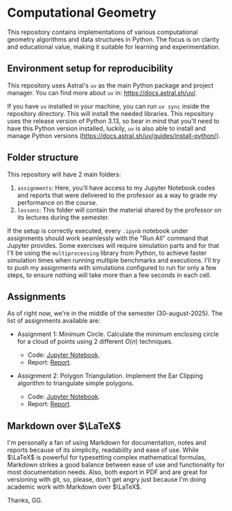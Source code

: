 # Computational Geometry

This repository contains implementations of various computational geometry algorithms and data structures in Python. The focus is on clarity and educational value, making it suitable for learning and experimentation.

## Environment setup for reproducibility

This repository uses Astral's `uv` as the main Python package and project manager. You can find more about `uv` in: https://docs.astral.sh/uv/.

If you have `uv` installed in your machine, you can run `uv sync` inside the repository directory. This will install the needed libraries. This repository uses the release version of Python 3.13, so bear in mind that you'll need to have this Python version installed, luckily, `uv` is also able to install and manage Python versions (https://docs.astral.sh/uv/guides/install-python/).

## Folder structure

This repository will have 2 main folders:

1. `assignments`: Here, you'll have access to my Jupyter Notebook codes and reports that were delivered to the professor as a way to grade my performance on the course.
2. `lessons`: This folder will contain the material shared by the professor on its lectures during the semester.

If the setup is correctly executed, every `.ipynb` notebook under assignments should work seamlessly with the "Run All" command that Jupyter provides. Some exercises will require simulation parts and for that I'll be using the `multiprocessing` library from Python, to achieve faster simulation times when running multiple benchmarks and executions. I'll try to push my assignments with simulations configured to run for only a few steps, to ensure nothing will take more than a few seconds in each cell.

## Assignments

As of right now, we're in the middle of the semester (30-august-2025). The list of assignments available are:

- Assignment 1: Minimum Circle. Calculate the minimum enclosing circle for a cloud of points using 2 different $O(n)$ techniques.
  - Code: [Jupyter Notebook](assignments/01_minimum_circle/minimum_circle.ipynb).
  - Report: [Report](assignments/01_minimum_circle/README.md).

- Assignment 2: Polygon Triangulation. Implement the Ear Clipping algorithm to triangulate simple polygons.
  - Code: [Jupyter Notebook](assignments/02_polygon_triangulation/polygon_triangulation.ipynb).
  - Report: [Report](assignments/02_polygon_triangulation/README.md).

## Markdown over $\LaTeX$

I'm personally a fan of using Markdown for documentation, notes and reports because of its simplicity, readability and ease of use. While $\LaTeX$ is powerful for typesetting complex mathematical formulas, Markdown strikes a good balance between ease of use and functionality for most documentation needs. Also, both export in PDF and are great for versioning with git, so, please, don't get angry just because I'm doing academic work with Markdown over $\LaTeX$.

Thanks, GG.
